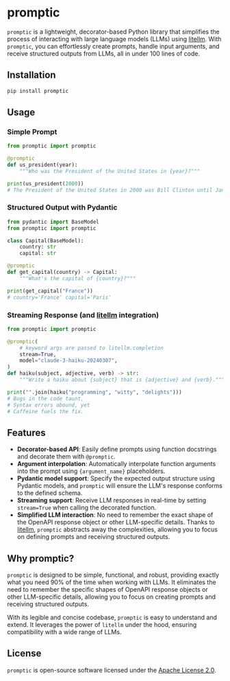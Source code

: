 # promptic

`promptic` is a lightweight, decorator-based Python library that simplifies the process of interacting with large language models (LLMs) using [litellm](litellm). With `promptic`, you can effortlessly create prompts, handle input arguments, and receive structured outputs from LLMs, all in under 100 lines of code.

## Installation

```bash
pip install promptic
```

## Usage

### Simple Prompt

```python
from promptic import promptic

@promptic
def us_president(year):
    """Who was the President of the United States in {year}?"""

print(us_president(2000))
# The President of the United States in 2000 was Bill Clinton until January 20th, when George W. Bush was inaugurated as the 43rd President.
```

### Structured Output with Pydantic

```python
from pydantic import BaseModel
from promptic import promptic

class Capital(BaseModel):
    country: str
    capital: str

@promptic
def get_capital(country) -> Capital:
    """What's the capital of {country}?"""

print(get_capital("France"))
# country='France' capital='Paris'
```

### Streaming Response (and [litellm](litellm) integration)

```python
from promptic import promptic

@promptic(
    # keyword args are passed to litellm.completion
    stream=True,
    model="claude-3-haiku-20240307",
)
def haiku(subject, adjective, verb) -> str:
    """Write a haiku about {subject} that is {adjective} and {verb}."""

print("".join(haiku("programming", "witty", "delights")))
# Bugs in the code taunt,
# Syntax errors abound, yet
# Caffeine fuels the fix.
```

## Features

- **Decorator-based API**: Easily define prompts using function docstrings and decorate them with `@promptic`.
- **Argument interpolation**: Automatically interpolate function arguments into the prompt using `{argument_name}` placeholders.
- **Pydantic model support**: Specify the expected output structure using Pydantic models, and `promptic` will ensure the LLM's response conforms to the defined schema.
- **Streaming support**: Receive LLM responses in real-time by setting `stream=True` when calling the decorated function.
- **Simplified LLM interaction**: No need to remember the exact shape of the OpenAPI response object or other LLM-specific details. Thanks to [litellm](litellm), `promptic` abstracts away the complexities, allowing you to focus on defining prompts and receiving structured outputs.


## Why promptic?

`promptic` is designed to be simple, functional, and robust, providing exactly what you need 90% of the time when working with LLMs. It eliminates the need to remember the specific shapes of OpenAPI response objects or other LLM-specific details, allowing you to focus on creating prompts and receiving structured outputs.

With its legible and concise codebase, `promptic` is easy to understand and extend. It leverages the power of `litellm` under the hood, ensuring compatibility with a wide range of LLMs.

## License

`promptic` is open-source software licensed under the [Apache License 2.0](https://www.apache.org/licenses/LICENSE-2.0).

[litellm]: https://github.com/BerriAI/litellm
